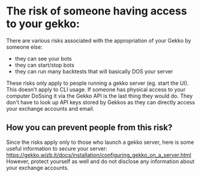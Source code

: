 # The risk of someone having access to your gekko:
There are various risks associated with the appropriation of your Gekko by someone else:
- they can see your bots
- they can start/stop bots
- they can run many backtests that will basically DOS your server

These risks only apply to people running a gekko server (eg. start the UI). This doesn't apply to CLI usage.
If someone has physical access to your computer DoSsing it via the Gekko API is the last thing they would do. They don't have to look up API keys stored by Gekkos as they can directly access your exchange accounts and email.

## How you can prevent people from this risk?
Since the risks apply only to those who launch a gekko server, here is some useful information to secure your server: https://gekko.wizb.it/docs/installation/configuring_gekko_on_a_server.html
However, protect yourself as well and do not disclose any information about your exchange accounts.
